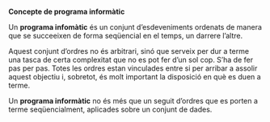 **Concepte de programa informàtic**

Un **programa infomàtic** és un conjunt d’esdeveniments ordenats de manera
que se succeeixen de forma seqüencial en el temps, un darrere l’altre.

Aquest conjunt d’ordres no és arbitrari, sinó que serveix per dur a terme una tasca
de certa complexitat que no es pot fer d’un sol cop. S’ha de fer pas per pas. Totes
les ordres estan vinculades entre si per arribar a assolir aquest objectiu i, sobretot,
és molt important la disposició en què es duen a terme.

Un **programa informàtic** no és més que un seguit d’ordres que es porten a
terme seqüencialment, aplicades sobre un conjunt de dades.
